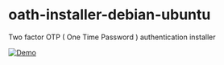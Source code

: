 # oath-installer-debian-ubuntu
Two factor OTP ( One Time Password ) authentication installer

[![Demo](http://img.youtube.com/vi/i-DQUvCnhMw/0.jpg)](https://www.youtube.com/watch?v=i-DQUvCnhMw)
